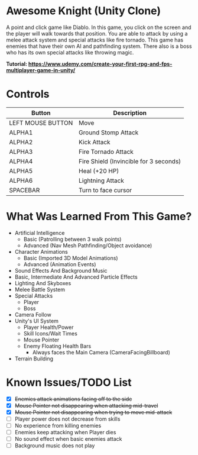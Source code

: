 # Awesome Knight (Unity Clone)
A point and click game like Diablo. In this game, you click on the screen and the player will walk towards that position. You are able to attack by using a melee attack system and special attacks like fire tornado. This game has enemies that have their own AI and pathfinding system. There also is a boss who has its own special attacks like throwing magic.

**Tutorial: https://www.udemy.com/create-your-first-rpg-and-fps-multiplayer-game-in-unity/**

# Controls
Button | Description
------ | ------
LEFT MOUSE BUTTON | Move  
ALPHA1 | Ground Stomp Attack  
ALPHA2 | Kick Attack
ALPHA3 | Fire Tornado Attack
ALPHA4 | Fire Shield (Invincible for 3 seconds)
ALPHA5 | Heal (+20 HP)
ALPHA6 | Lightning Attack
SPACEBAR | Turn to face cursor

# What Was Learned From This Game?
- Artificial Intelligence
     - Basic (Patrolling between 3 walk points)
     - Advanced (Nav Mesh Pathfinding/Object avoidance)
- Character Animations
     - Basic (Imported 3D Model Animations)
     - Advanced (Animation Events)
- Sound Effects And Background Music
- Basic, Intermediate And Advanced Particle Effects
- Lighting And Skyboxes
- Melee Battle System
- Special Attacks
     - Player
     - Boss
- Camera Follow
- Unity's UI System
     - Player Health/Power
     - Skill Icons/Wait Times
     - Mouse Pointer
     - Enemy Floating Health Bars
          - Always faces the Main Camera (CameraFacingBillboard)
- Terrain Building

# Known Issues/TODO List
- [x] ~~Enemies attack animations facing off to the side~~
- [x] ~~Mouse Pointer not disappearing when attacking mid-travel~~
- [x] ~~Mouse Pointer not disappearing when trying to move mid-attack~~
- [ ] Player power does not decrease from skills
- [ ] No experience from killing enemies
- [ ] Enemies keep attacking when Player dies
- [ ] No sound effect when basic enemies attack
- [ ] Background music does not play
